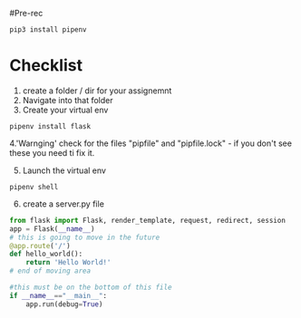 #Pre-rec

```
pip3 install pipenv
```

# Checklist

1. create a folder / dir for your assignemnt
2. Navigate into that folder
3. Create your virtual env

```
pipenv install flask
```

4.'Warnging' check for the files "pipfile" and "pipfile.lock" - if you don't see these you need ti fix it.

5. Launch the virtual env

```
pipenv shell
```

6. create a server.py file

```py
from flask import Flask, render_template, request, redirect, session
app = Flask(__name__)
# this is going to move in the future
@app.route('/')
def hello_world():
    return 'Hello World!'
# end of moving area

#this must be on the bottom of this file
if __name__=="__main__":
    app.run(debug=True)
```

